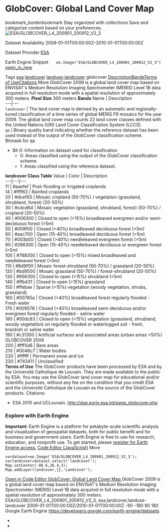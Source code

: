  
#  GlobCover: Global Land Cover Map 
bookmark_borderbookmark Stay organized with collections  Save and categorize content based on your preferences.
![ESA/GLOBCOVER_L4_200901_200912_V2_3](https://developers.google.com/earth-engine/datasets/images/ESA/ESA_GLOBCOVER_L4_200901_200912_V2_3_sample.png) 

Dataset Availability
    2009-01-01T00:00:00Z–2010-01-01T00:00:00Z 

Dataset Provider
     [ ESA ](http://dup.esrin.esa.int/page_globcover.php) 

Earth Engine Snippet
     `    ee.Image("ESA/GLOBCOVER_L4_200901_200912_V2_3")   ` [ open_in_new ](https://code.earthengine.google.com/?scriptPath=Examples:Datasets/ESA/ESA_GLOBCOVER_L4_200901_200912_V2_3) 

Tags
     [esa](https://developers.google.com/earth-engine/datasets/tags/esa) [landcover](https://developers.google.com/earth-engine/datasets/tags/landcover) [landuse-landcover](https://developers.google.com/earth-engine/datasets/tags/landuse-landcover)
globcover
[Description](https://developers.google.com/earth-engine/datasets/catalog/ESA_GLOBCOVER_L4_200901_200912_V2_3#description)[Bands](https://developers.google.com/earth-engine/datasets/catalog/ESA_GLOBCOVER_L4_200901_200912_V2_3#bands)[Terms of Use](https://developers.google.com/earth-engine/datasets/catalog/ESA_GLOBCOVER_L4_200901_200912_V2_3#terms-of-use)[Citations](https://developers.google.com/earth-engine/datasets/catalog/ESA_GLOBCOVER_L4_200901_200912_V2_3#citations) More
GlobCover 2009 is a global land cover map based on ENVISAT's Medium Resolution Imaging Spectrometer (MERIS) Level 1B data acquired in full resolution mode with a spatial resolution of approximately 300 meters.
**Pixel Size** 300 meters 
**Bands**
Name | Description  
---|---  
`landcover` | The land cover map is derived by an automatic and regionally-tuned classification of a time series of global MERIS FR mosaics for the year 2009. The global land cover map counts 22 land cover classes defined with the United Nations (UN) Land Cover Classification System (LCCS).  
`qa` | Binary quality band indicating whether the reference dataset has been used instead of the output of the GlobCover classification scheme.  
Bitmask for qa
  * Bit 0: Information on dataset used for classification 
    * 0: Areas classified using the output of the GlobCover classification scheme.
    * 1: Areas classified using the reference dataset.

  
**landcover Class Table**
Value | Color | Description  
---|---|---  
11 | #aaefef | Post-flooding or irrigated croplands  
14 | #ffff63 | Rainfed croplands  
20 | #dcef63 | Mosaic cropland (50-70%) / vegetation (grassland, shrubland, forest) (20-50%)  
30 | #cdcd64 | Mosaic vegetation (grassland, shrubland, forest) (50-70%) / cropland (20-50%)  
40 | #006300 | Closed to open (>15%) broadleaved evergreen and/or semi-deciduous forest (>5m)  
50 | #009f00 | Closed (>40%) broadleaved deciduous forest (>5m)  
60 | #aac700 | Open (15-40%) broadleaved deciduous forest (>5m)  
70 | #003b00 | Closed (>40%) needleleaved evergreen forest (>5m)  
90 | #286300 | Open (15-40%) needleleaved deciduous or evergreen forest (>5m)  
100 | #788300 | Closed to open (>15%) mixed broadleaved and needleleaved forest (>5m)  
110 | #8d9f00 | Mosaic forest-shrubland (50-70%) / grassland (20-50%)  
120 | #bd9500 | Mosaic grassland (50-70%) / forest-shrubland (20-50%)  
130 | #956300 | Closed to open (>15%) shrubland (<5m)  
140 | #ffb431 | Closed to open (>15%) grassland  
150 | #ffebae | Sparse (>15%) vegetation (woody vegetation, shrubs, grassland)  
160 | #00785a | Closed (>40%) broadleaved forest regularly flooded - Fresh water  
170 | #009578 | Closed (>40%) broadleaved semi-deciduous and/or evergreen forest regularly flooded - saline water  
180 | #00dc83 | Closed to open (>15%) vegetation (grassland, shrubland, woody vegetation) on regularly flooded or waterlogged soil - fresh, brackish or saline water   
190 | #c31300 | Artificial surfaces and associated areas (urban areas >50%) GLOBCOVER 2009  
200 | #fff5d6 | Bare areas  
210 | #0046c7 | Water bodies  
220 | #ffffff | Permanent snow and ice  
230 | #743411 | Unclassified  
**Terms of Use**
The GlobCover products have been processed by ESA and by the Université Catholique de Louvain. They are made available to the public by ESA. You may use the GlobCover land cover map for educational and/or scientific purposes, without any fee on the condition that you credit ESA and the Université Catholique de Louvain as the source of the GlobCover products.
Citations:
  * ESA 2010 and UCLouvain. <http://due.esrin.esa.int/page_globcover.php>


### Explore with Earth Engine
**Important:** Earth Engine is a platform for petabyte-scale scientific analysis and visualization of geospatial datasets, both for public benefit and for business and government users. Earth Engine is free to use for research, education, and nonprofit use. To get started, please [register for Earth Engine access.](https://console.cloud.google.com/earth-engine)
[Code Editor (JavaScript)](https://developers.google.com/earth-engine/datasets/catalog/ESA_GLOBCOVER_L4_200901_200912_V2_3#code-editor-javascript-sample) More
```
vardataset=ee.Image('ESA/GLOBCOVER_L4_200901_200912_V2_3');
varlandcover=dataset.select('landcover');
Map.setCenter(-88.6,26.4,3);
Map.addLayer(landcover,{},'Landcover');
```
[ Open in Code Editor ](https://code.earthengine.google.com/?scriptPath=Examples:Datasets/ESA/ESA_GLOBCOVER_L4_200901_200912_V2_3)
[ GlobCover: Global Land Cover Map ](https://developers.google.com/earth-engine/datasets/catalog/ESA_GLOBCOVER_L4_200901_200912_V2_3)
GlobCover 2009 is a global land cover map based on ENVISAT's Medium Resolution Imaging Spectrometer (MERIS) Level 1B data acquired in full resolution mode with a spatial resolution of approximately 300 meters.
ESA/GLOBCOVER_L4_200901_200912_V2_3, esa,landcover,landuse-landcover 
2009-01-01T00:00:00Z/2010-01-01T00:00:00Z
-90 -180 90 180 
Google Earth Engine
https://developers.google.com/earth-engine/datasets
  * [ ](https://doi.org/http://dup.esrin.esa.int/page_globcover.php)
  * [ ](https://doi.org/https://developers.google.com/earth-engine/datasets/catalog/ESA_GLOBCOVER_L4_200901_200912_V2_3)



